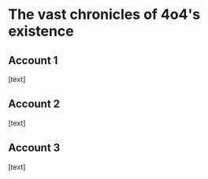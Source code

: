 # The vast chronicles of 4o4's existence

## Account 1

[text]

## Account 2

[text]

## Account 3

[text]
